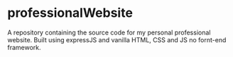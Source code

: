 # professionalWebsite
A repository containing the source code for my personal professional website. Built using expressJS and vanilla HTML, CSS and JS no fornt-end framework.
